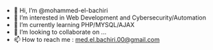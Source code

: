 - 👋 Hi, I’m @mohammed-el-bachiri
- 👀 I’m interested in Web Development and Cybersecurity/Automation
- 🌱 I’m currently learning PHP/MYSQL/AJAX
- 💞️ I’m looking to collaborate on ...
- 📫 How to reach me : med.el.bachiri.00@gmail.com
